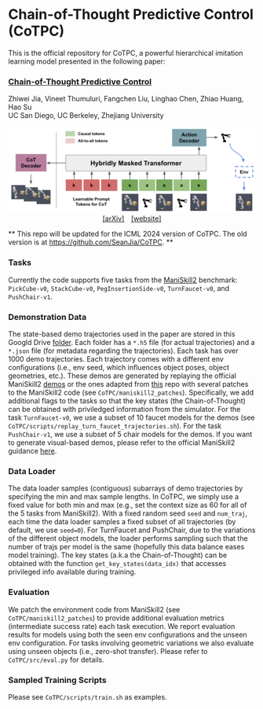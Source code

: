 # Chain-of-Thought Predictive Control (CoTPC)
This is the official repository for CoTPC, a powerful hierarchical imitation learning model presented in the following paper:

### **[Chain-of-Thought Predictive Control](https://sites.google.com/view/cotpc)**<br>
Zhiwei Jia, Vineet Thumuluri, Fangchen Liu, Linghao Chen, Zhiao Huang, Hao Su<br>
UC San Diego, UC Berkeley, Zhejiang University<br>

<p align="center">
  <img src='github_teaser.png' width="700"/><br>
  <a href="https://arxiv.org/abs/2304.00776">[arXiv]</a>&emsp;<a href="https://sites.google.com/view/cotpc">[website]</a>
</p>

** This repo will be updated for the ICML 2024 version of CoTPC. The old version is at https://github.com/SeanJia/CoTPC. **

### Tasks
Currently the code supports five tasks from the [ManiSkill2](https://github.com/haosulab/ManiSkill2) benchmark: 
`PickCube-v0`, `StackCube-v0`, `PegInsertionSide-v0`, `TurnFaucet-v0`, and `PushChair-v1`.

### Demonstration Data
The state-based demo trajectories used in the paper are stored in this Googld Drive [folder](https://drive.google.com/drive/folders/1VdunXUlzqAvy-D8MniQ4anhV5LLBfNbJ).
Each folder has a `*.h5` file (for actual trajectories) and a `*.json` file (for metadata regarding the trajectories).
Each task has over 1000 demo trajectories.
Each trajectory comes with a different env configurations (i.e., env seed, which influences object poses, object geometries, etc.).
These demos are generated by replaying the official ManiSkill2 [demos](https://github.com/haosulab/ManiSkill2#demonstrations) or the ones adapted from [this](https://github.com/caiqi/Silver-Bullet-3D/tree/master/No_Restriction) repo with several patches to the ManiSkill2 code (see `CoTPC/maniskill2_patches`).
Specifically, we add additional flags to the tasks so that the key states (the Chain-of-Thought) can be obtained with priviledged information from the simulator.
For the task `TurnFaucet-v0`, we use a subset of 10 faucet models for the demos (see `CoTPC/scripts/replay_turn_faucet_trajectories.sh`).
For the task `PushChair-v1`, we use a subset of 5 chair models for the demos.
If you want to generate visual-based demos, please refer to the official ManiSkill2 guidance [here](https://github.com/haosulab/ManiSkill2#demonstrations).

### Data Loader
The data loader samples (contiguous) subarrays of demo trajectories by specifying the min and max sample lengths. 
In CoTPC, we simply use a fixed value for both min and max (e.g., set the context size as 60 for all of the 5 tasks from ManiSkill2).
With a fixed random seed `seed` and `num_traj`, each time the data loader samples a fixed subset of all trajectories (by default, we use `seed=0`).
For TurnFaucet and PushChair, due to the variations of the different object models, the loader performs sampling such that the number of trajs
per model is the same (hopefully this data balance eases model training).
The key states (a.k.a the Chain-of-Thought) can be obtained with the function `get_key_states(data_idx)` that accesses privileged info available during training.

### Evaluation
We patch the environment code from ManiSkill2 (see `CoTPC/maniskill2_patches`) to provide additional evaluation metrics (intermediate success rate) each task execution.
We report evaluation results for models using both the seen env configurations and the unseen env configuration.
For tasks involving geometric variations we also evaluate using unseen objects (i.e., zero-shot transfer).
Please refer to `CoTPC/src/eval.py` for details.
<!-- I equip it with `vec_env.py` to boost up the evaluation process (it will still take several minutes to evaluate on 500 envs, FYI). -->
<!-- The metrics used here are `success` and flags for some other intermediate key states specific to each task. -->
<!-- We also set a maximum timesteps allowed for each of the four tasks (see details in `eval_starter.py`). -->

### Sampled Training Scripts
Please see `CoTPC/scripts/train.sh` as examples.
